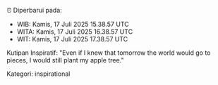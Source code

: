 ⏰ Diperbarui pada:
- WIB: Kamis, 17 Juli 2025 15.38.57 UTC
- WITA: Kamis, 17 Juli 2025 16.38.57 UTC
- WIT: Kamis, 17 Juli 2025 17.38.57 UTC

Kutipan Inspiratif:
"Even if I knew that tomorrow the world would go to pieces, I would still plant my apple tree."


Kategori: inspirational

